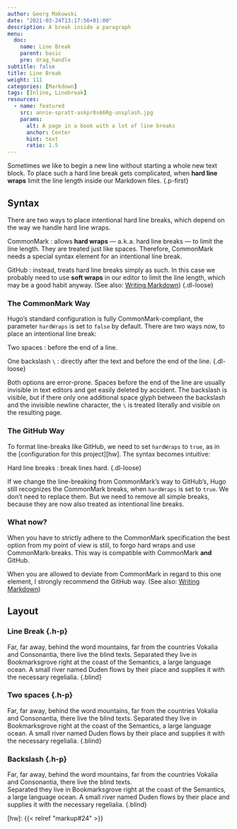 ```yaml
---
author: Georg Makowski
date: "2021-03-24T13:17:56+01:00"
description: A break inside a paragraph
menu:
  doc:
    name: Line Break
    parent: basic
    pre: drag_handle
subtitle: false
title: Line Break
weight: 111
categories: [Markdown]
tags: [Inline, Linebreak]
resources:
  - name: featured
    src: annie-spratt-askpr0s66Rg-unsplash.jpg
    params:
      alt: A page in a book with a lot of line breaks
      anchor: Center
      hint: text
      ratio: 1.5
---
```


Sometimes we like to begin a new line without starting a whole new text block. To place such a hard line break gets complicated, when **hard line wraps** limit the line length inside our Markdown files.
{.p-first} <!--more-->

## Syntax

There are two ways to place intentional hard line breaks, which depend on the way we handle hard line wraps.

CommonMark
: allows **hard wraps** — a.&hairsp;k.&hairsp;a. hard line breaks — to limit the line length. They are treated just like spaces. Therefore, CommonMark needs a special syntax element for an intentional line break.

GitHub
: instead, treats hard line breaks simply as such. In this case we probably need to use **soft wraps** in our editor to limit the line length, which may be a good habit anyway. (See also: [Writing Markdown][hwl])
{.dl-loose}

### The CommonMark Way

Hugo’s standard configuration is fully CommonMark-compliant, the parameter `hardWraps` is set to `false` by default. There are two ways now, to place an intentional line break:

Two spaces
: before the end of a line.

One backslash `\`
: directly after the text and before the end of the line.
{.dl-loose}

Both options are error-prone. Spaces before the end of the line are usually invisible in text editors and get easily deleted by accident. The backslash is visible, but if there only one additional space glyph between the backslash and the invisible newline character, the `\` is treated literally and visible on the resulting page.

### The GitHub Way

To format line-breaks like GitHub, we need to set `hardWraps` to `true`, as in the [configuration for this project][hw]. The syntax becomes intuitive:

Hard line breaks
: break lines hard.
{.dl-loose}

If we change the line-breaking from CommonMark’s way to GitHub’s, Hugo still recognizes the CommonMark breaks, when `hardWraps` is set to `true`. We don’t need to replace them. But we need to remove all simple breaks, because they are now also treated as intentional line breaks.

### What now?

When you have to strictly adhere to the CommonMark specification the best option from my point of view is still, to forgo hard wraps and use CommonMark-breaks. This way is compatible with CommonMark **and** GitHub.

When you are allowed to deviate from CommonMark in regard to this one element, I strongly recommend the GitHub way. (See also: [Writing Markdown][hwl])

## Layout

### Line Break {.h-p}

Far, far away, behind the word mountains, far from the countries Vokalia and Consonantia, there live the blind texts.
Separated they live in Bookmarksgrove right at the coast of the Semantics, a large language ocean. A small river named Duden flows by their place and supplies it with the necessary regelialia.
{.blind}

### Two spaces {.h-p}
Far, far away, behind the word mountains, far from the countries Vokalia and Consonantia, there live the blind texts.
Separated they live in Bookmarksgrove right at the coast of the Semantics, a large language ocean. A small river named Duden flows by their place and supplies it with the necessary regelialia.
{.blind}

### Backslash {.h-p}
Far, far away, behind the word mountains, far from the countries Vokalia and Consonantia, there live the blind texts.\
Separated they live in Bookmarksgrove right at the coast of the Semantics, a large language ocean. A small river named Duden flows by their place and supplies it with the necessary regelialia.
{.blind}

[hw]: {{< relref "markup#24" >}}

[hwl]: /doc/intro/markdown#wrap
